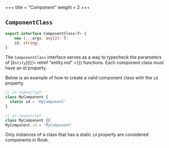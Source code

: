 +++
title = "Component"
weight = 2
+++

## `ComponentClass`

```typescript
export interface ComponentClass<T> {
	new (...args: any[]): T;
	id: string;
}
```

The `ComponentClass` interface serves as a way to typecheck the parameters of
[`Entity`]({{< relref "entity.md" >}}) functions. Each component class must have an
id property.

Below is an example of how to create a valid component class with the `id` property.

```typescript
// in typescript
class MyComponent {
  static id = 'MyComponent'
}
```

```javascript
// in javascript
class MyComponent {}
MyComponent.id = 'MyComponent'
```

Only instances of a class that has a static `id` property are considered components
in Rook.
